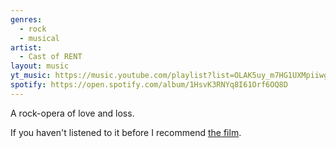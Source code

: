```yaml
---
genres:
  - rock
  - musical
artist:
  - Cast of RENT
layout: music
yt_music: https://music.youtube.com/playlist?list=OLAK5uy_m7HG1UXMpiiwgJT3OZm0yzfHsLkY9cQfQ
spotify: https://open.spotify.com/album/1HsvK3RNYq8I61Orf6OQ8D
---
```

A rock-opera of love and loss.

If you haven't listened to it before I recommend [the film](https://www.imdb.com/title/tt0294870/). 